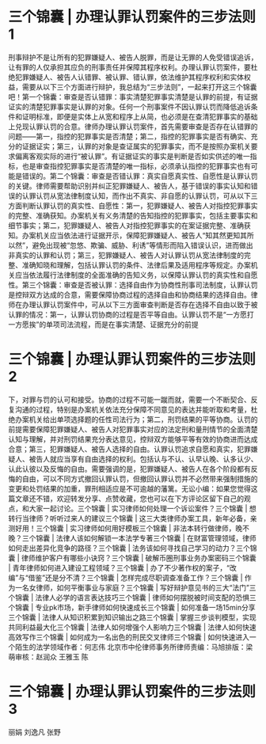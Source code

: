 # 三个锦囊 | 办理认罪认罚案件的三步法则1

刑事辩护不是让所有的犯罪嫌疑人、被告人脱罪，而是让无罪的人免受错误追诉，让有罪的人仅承担其应负的刑事责任并保障其程序权利。办理认罪认罚案件，要杜绝犯罪嫌疑人、被告人认错罪、被认罪、错认罪，依法维护其程序权利和实体权益，需要从以下三个方面进行辩护，我总结为“三步法则”，一起来打开这三个锦囊吧！第一个锦囊：审查是否认错罪：事实清楚犯罪事实清楚是认罪的前提，有证据证实的清楚犯罪事实是认罪的对象。任何一个刑事案件不因认罪认罚而降低追诉条件和证明标准，即便是实体上从宽和程序上从简，也必须是在查清犯罪事实的基础上兑现认罪认罚的合意。律师办理认罪认罚案件，首先需要审查是否存在认错罪的问题——第一，指控的犯罪事实是否清楚；第二，指控的犯罪事实是否有确实、充分的证据证实；第三，认罪的对象是查证属实的犯罪事实，而不是按照办案机关要求偏离客观实际的进行“被认罪”。有证据证实的事实是判断是否如实供述的唯一指标，也是审查指控犯罪事实是否清楚的唯一指标，必须承认指控的犯罪事实也有可能是错误的。第二个锦囊：审查是否错认罪：真实自愿真实性、自愿性是认罪认罚的关键。律师需要帮助识别并纠正犯罪嫌疑人、被告人，基于错误的事实认知和错误的认罪认罚从宽法律制度认知，而作出不真实、非自愿的认罪认罚，可从以下三方面判断认罪认罚的真实性、自愿性：第一，犯罪嫌疑人、被告人对指控犯罪事实的完整、准确获知。办案机关有义务清楚的告知指控的犯罪事实，包括主要事实和细节事实；第二，犯罪嫌疑人、被告人对指控犯罪事实的在案证据完整、准确获知。办案机关应当依法进行证据开示，保障犯罪嫌疑人、被告人“知其然更知其所以然”，避免出现被“忽悠、欺骗、威胁、利诱”等情形而陷入错误认识，进而做出非真实的认罪和认罚；第三，犯罪嫌疑人、被告人对认罪认罚从宽法律制度的完整、准确知晓和理解，包括认罪认罚的条件、法律后果及适用程序等规定。办案机关应当依法履行法律制度的全面准确的告知义务，以保障认罪认罚的真实性和自愿性。第三个锦囊：审查是否被认罪：选择自由作为协商性刑事司法制度，认罪认罚是控辩双方达成的合意，需要保障协商过程的选择自由和协商结果的选择自由。律师在办理认罪认罚案件中，可从以下三方面审查判断是否存在选择不自由以致于被认罪的情况：第一，认罪认罚协商的过程是否平等自由。认罪认罚不是“一方愿打一方愿挨”的单项司法流程，而是在事实清楚、证据充分的前提

# 三个锦囊 | 办理认罪认罚案件的三步法则2

下，对罪与罚的认可和接受。协商的过程不可能一蹴而就，需要一个不断契合、反复沟通的过程，特别是办案机关依法充分保障不同意见的表达并能听取和考量，杜绝办案机关给出单项选择题的任性司法行为；第二，刑罚结果的平等协商。认罚的前提需要保障犯罪嫌疑人、被告人对犯罪事实对应的法定刑和量刑情节的全面清楚认知与理解，并对刑罚结果充分表达意见，控辩双方能够平等有效的协商进而达成合意；第三，犯罪嫌疑人、被告人选择的自由。认罪认罚追求自愿和真实，犯罪嫌疑人、被告人就应当享有自由选择的权利。包括认与不认、认早认晚、认多认少、认此认彼以及反悔的自由。需要强调的是，犯罪嫌疑人、被告人在各个阶段都有反悔的自由，可以不同方式撤回认罪认罚，但撤回认罪认罚并不必然带来强制措施的变更和处罚结果的加重，罪刑相适应是不可逾越的藩篱。无讼小编：如果您觉得这篇文章还不错，欢迎转发分享、点赞收藏，您也可以在下方评论区留下自己的观点，和大家一起讨论。三个锦囊 | 实习律师如何处理一个诉讼案件？三个锦囊 | 想转行当律师？听听过来人的建议三个锦囊 | 这三大类律师办案工具，新年必备，亲测好用！三个锦囊 | 实习律师如何用好模板三个锦囊 | 非法本转行做律师，晚不晚？三个锦囊 | 法律人该如何解锁一本法学专著三个锦囊 | 在财富管理领域，律师如何走出差异化竞争的路径？三个锦囊 | 法务该如何寻找自己学习的动力？三个锦囊 | 律师维护客户有哪些小诀窍？三个锦囊 | 破解币圈刑事业务办案密码三个锦囊 | 青年律师如何进入建设工程领域？三个锦囊 | 办了不少著作权的案子，“改编”与“借鉴”还是分不清？三个锦囊 | 怎样完成尽职调查准备工作？三个锦囊 | 作为一名女律师，如何平衡事业与家庭？三个锦囊 | 写好辩护意见书的三大“法门”三个锦囊 | 法律人必学的语言表达技巧三个锦囊 | 律师如何摆脱被时间支配的恐惧三个锦囊 | 专业pk市场，新手律师如何快速成长三个锦囊 | 如何准备一场15min分享三个锦囊 | 法律人从知识积累到知识输出之路三个锦囊 | 掌握三步谈判模型，实现共同利益最大化三个锦囊 | 法律人如何增强个人影响力三个锦囊 | 法律人如何快速高效写作三个锦囊 | 如何成为一名出色的刑民交叉律师三个锦囊 | 如何快速进入一个陌生的法学领域作者：何志伟 北京市中伦律师事务所律师责编：马旭排版：梁萌审核：赵润众 王雅玉 陈

# 三个锦囊 | 办理认罪认罚案件的三步法则3

丽娟 刘逸凡 张野

